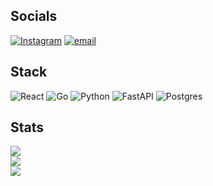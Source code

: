 
## Socials
[![Instagram](https://img.shields.io/badge/Instagram-%23E4405F.svg?logo=Instagram&logoColor=white)](https://instagram.com/castironskilleto_o) [![email](https://img.shields.io/badge/Email-D14836?logo=gmail&logoColor=white)](mailto:mirageaditya@gmail.com) 

## Stack
![React](https://img.shields.io/badge/react-%2320232a.svg?style=for-the-badge&logo=react&logoColor=%2361DAFB) ![Go](https://img.shields.io/badge/go-%2300ADD8.svg?style=for-the-badge&logo=go&logoColor=white) ![Python](https://img.shields.io/badge/python-3670A0?style=for-the-badge&logo=python&logoColor=ffdd54) ![FastAPI](https://img.shields.io/badge/FastAPI-005571?style=for-the-badge&logo=fastapi) ![Postgres](https://img.shields.io/badge/postgres-%23316192.svg?style=for-the-badge&logo=postgresql&logoColor=white)
## Stats
![](https://github-readme-stats.vercel.app/api?username=tinyskillet&theme=merko&hide_border=false&include_all_commits=true&count_private=true)<br/>
![](https://nirzak-streak-stats.vercel.app/?user=tinyskillet&theme=merko&hide_border=false)<br/>
![](https://github-readme-stats.vercel.app/api/top-langs/?username=tinyskillet&theme=merko&hide_border=false&include_all_commits=true&count_private=true&layout=compact)
